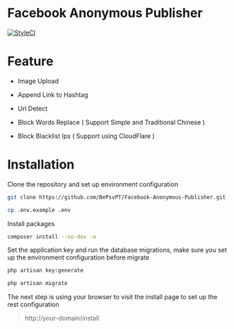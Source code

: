 # Facebook Anonymous Publisher

[![StyleCI](https://styleci.io/repos/59216090/shield?style=flat)](https://styleci.io/repos/59216090)

# Feature

- Image Upload

- Append Link to Hashtag

- Url Detect

- Block Words Replace ( Support Simple and Traditional Chinese )

- Block Blacklist Ips ( Support using CloudFlare )

# Installation

Clone the repository and set up environment configuration

```sh
git clone https://github.com/BePsvPT/Facebook-Anonymous-Publisher.git

cp .env.example .env
```

Install packages

```sh
composer install --no-dev -o
```

Set the application key and run the database migrations, make sure you set up the environment configuration before migrate

```sh
php artisan key:generate

php artisan migrate
```

The next step is using your browser to visit the install page to set up the rest configuration

> http://your-domain/install
